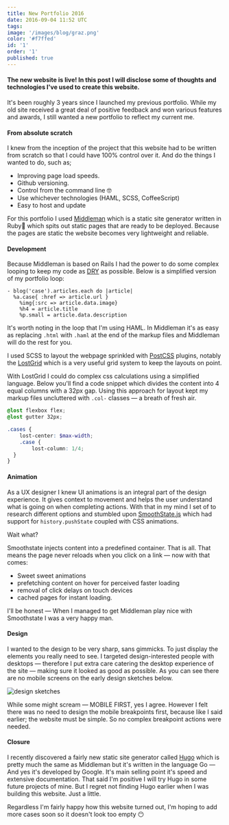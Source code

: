```yaml
---
title: New Portfolio 2016
date: 2016-09-04 11:52 UTC
tags:
image: '/images/blog/graz.png'
color: '#f7ffed'
id: '1'
order: '1'
published: true
---
```


#### The new website is live! In this post I will disclose some of thoughts and technologies I've used to create this website.

It's been roughly 3 years since I launched my previous portfolio. While my old
site received a great deal of positive feedback and won various features and awards, I still wanted a new portfolio to reflect my current me.


#### From absolute scratch

I knew from the inception of the project that this website had to be written from scratch
so that I could have 100% control over it. And do the things I wanted to do, such as;

- Improving page load speeds.
- Github versioning.
- Control from the command line 🤓
- Use whichever technologies (HAML, SCSS, CoffeeScript)
- Easy to host and update

For this portfolio I used [Middleman][df29b96c] which is a static site generator written in Ruby🔻 which spits out static pages that are ready to be deployed. Because the pages are static the website becomes very lightweight and reliable.  


#### Development

Because Middleman is based on Rails I had the power to do some complex looping to
keep my code as [DRY][f7eacd16] as possible. Below is a simplified version of my portfolio loop:

```haml
- blog('case').articles.each do |article|
  %a.case{ :href => article.url }
    %img{:src => article.data.image}
    %h4 = article.title
    %p.small = article.data.description
```

It's worth noting in the loop that I'm using HAML. In Middleman it's as easy as replacing `.html` with `.haml` at the end of the markup files and Middleman will do the rest for you.

I used SCSS to layout the webpage sprinkled with [PostCSS][d28f6d0d] plugins, notably the [LostGrid][fb5b2234] which is a very useful grid system to keep the layouts on point.

With LostGrid I could do complex css calculations using a simplified language. Below you'll find a code snippet which divides the content into 4 equal columns with a 32px gap. Using this approach for layout kept my markup files uncluttered with `.col-` classes — a breath of fresh air.

```scss
@lost flexbox flex;
@lost gutter 32px;

.cases {
	lost-center: $max-width;
	.case {
		lost-column: 1/4;
  }
}
```

#### Animation

As a UX designer I knew UI animations is an integral part of the design experience. It gives context to movement and helps the user understand what is going on when completing actions. With that in my mind I set of to research different options and stumbled upon [SmoothState.js][91b67779] which had support for `history.pushState` coupled with CSS animations.

Wait what?

Smoothstate injects content into a predefined container. That is all. That means the page never reloads when you click on a link — now with that comes:

- Sweet sweet animations
- prefetching content on hover for perceived faster loading
- removal of click delays on touch devices
- cached pages for instant loading.

I'll be honest — When I managed to get Middleman play nice with Smoothstate I was a very happy man.

#### Design

I wanted to the design to be very sharp, sans gimmicks. To just display the elements you really need to see.
I targeted design-interested people with desktops — therefore I put extra care catering the desktop experience of the site — making sure it looked as good as possible. As you can see there are no mobile screens on the early design sketches below.

![ design sketches](/images/blog/design.png)

While some might scream — MOBILE FIRST, yes I agree. However I felt there was no need to design the mobile breakpoints first, because like I said earlier; the website must be simple. So no complex breakpoint actions were needed.


#### Closure

I recently discovered a fairly new static site generator called [Hugo][64ff41fe] which is pretty much the same as Middleman but it's written in the language Go — And yes it's developed by Google. It's main selling point it's speed and extensive documentation. That said I'm positive I will try Hugo in some future projects of mine. But I regret not finding Hugo earlier when I was building this website. Just a little.

Regardless I'm fairly happy how this website turned out, I'm hoping to add more cases soon so it doesn't look too empty 😶

  [64ff41fe]: https://gohugo.io/ "Hugo"
  [91b67779]: https://github.com/miguel-perez/smoothState.js "Smoothstate"
  [fb5b2234]: https://github.com/peterramsing/lost "LostGrid"
  [d28f6d0d]: https://github.com/postcss "PostCSS"
  [f7eacd16]: https://en.wikipedia.org/wiki/Don%27t_repeat_yourself "DRY"
  [df29b96c]: https://middlemanapp.com/ "Middleman"
